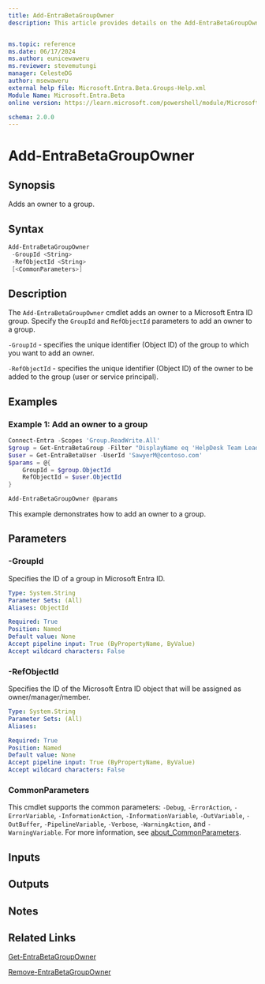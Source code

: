 ```yaml
---
title: Add-EntraBetaGroupOwner
description: This article provides details on the Add-EntraBetaGroupOwner command.


ms.topic: reference
ms.date: 06/17/2024
ms.author: eunicewaweru
ms.reviewer: stevemutungi
manager: CelesteDG
author: msewaweru
external help file: Microsoft.Entra.Beta.Groups-Help.xml
Module Name: Microsoft.Entra.Beta
online version: https://learn.microsoft.com/powershell/module/Microsoft.Entra.Beta/Add-EntraBetaGroupOwner

schema: 2.0.0
---
```


# Add-EntraBetaGroupOwner

## Synopsis

Adds an owner to a group.

## Syntax

```powershell
Add-EntraBetaGroupOwner
 -GroupId <String>
 -RefObjectId <String>
 [<CommonParameters>]
```

## Description

The `Add-EntraBetaGroupOwner` cmdlet adds an owner to a Microsoft Entra ID group. Specify the `GroupId` and `RefObjectId` parameters to add an owner to a group.

`-GroupId` - specifies the unique identifier (Object ID) of the group to which you want to add an owner.

`-RefObjectId` - specifies the unique identifier (Object ID) of the owner to be added to the group (user or service principal).

## Examples

### Example 1: Add an owner to a group

```powershell
Connect-Entra -Scopes 'Group.ReadWrite.All'
$group = Get-EntraBetaGroup -Filter "DisplayName eq 'HelpDesk Team Leaders'"
$user = Get-EntraBetaUser -UserId 'SawyerM@contoso.com'
$params = @{
    GroupId = $group.ObjectId
    RefObjectId = $user.ObjectId
}

Add-EntraBetaGroupOwner @params
```

This example demonstrates how to add an owner to a group.

## Parameters

### -GroupId

Specifies the ID of a group in Microsoft Entra ID.

```yaml
Type: System.String
Parameter Sets: (All)
Aliases: ObjectId

Required: True
Position: Named
Default value: None
Accept pipeline input: True (ByPropertyName, ByValue)
Accept wildcard characters: False
```

### -RefObjectId

Specifies the ID of the Microsoft Entra ID object that will be assigned as owner/manager/member.

```yaml
Type: System.String
Parameter Sets: (All)
Aliases:

Required: True
Position: Named
Default value: None
Accept pipeline input: True (ByPropertyName, ByValue)
Accept wildcard characters: False
```

### CommonParameters

This cmdlet supports the common parameters: `-Debug`, `-ErrorAction`, `-ErrorVariable`, `-InformationAction`, `-InformationVariable`, `-OutVariable`, `-OutBuffer`, `-PipelineVariable`, `-Verbose`, `-WarningAction`, and `-WarningVariable`. For more information, see [about_CommonParameters](https://go.microsoft.com/fwlink/?LinkID=113216).

## Inputs

## Outputs

## Notes

## Related Links

[Get-EntraBetaGroupOwner](Get-EntraBetaGroupOwner.md)

[Remove-EntraBetaGroupOwner](Remove-EntraBetaGroupOwner.md)
